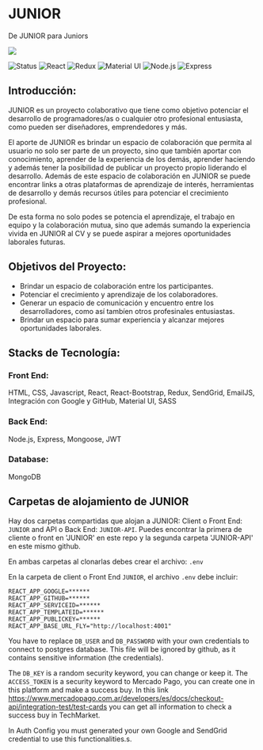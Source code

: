 # JUNIOR
De JUNIOR para Juniors

<p align='left'>
    <img src='https://res.cloudinary.com/djgghmpgh/image/upload/v1665672746/JuniorLogo_pitmgl.png' </img>
</p>


![Status](https://img.shields.io/badge/Status-Deployed-orange)
![React](https://shields.io/badge/FrontEnd-React-green?logo=react&style=plastic)
![Redux](https://shields.io/badge/FrontEnd-Redux-green?logo=redux&style=plastic)
![Material UI](https://shields.io/badge/FrontEnd-MUI-green?logo=mui&style=plastic)
![Node.js](https://shields.io/badge/BackEnd-Node.js-violet?logo=nodedotjs&style=plastic)
![Express](https://shields.io/badge/BackEnd-Express-violet?logo=express&style=plastic)

## Introducción: 

JUNIOR es un proyecto colaborativo que tiene como objetivo potenciar el desarrollo de programadores/as o cualquier otro profesional entusiasta, como pueden ser diseñadores, emprendedores y más.

El aporte de JUNIOR es brindar un espacio de colaboración que permita al usuario no solo ser parte de un proyecto, sino que también aportar con conocimiento, aprender de la experiencia de los demás, aprender haciendo y además tener la posibilidad de publicar un proyecto propio liderando el desarrollo. Además de este espacio de colaboración en JUNIOR se puede encontrar links a otras plataformas de aprendizaje de interés, herramientas de desarrollo y demás recursos útiles para potenciar el crecimiento profesional.

De esta forma no solo podes se potencia el aprendizaje, el trabajo en equipo y la colaboración mutua, sino que además sumando la experiencia vivida en JUNIOR al CV y se puede aspirar a mejores oportunidades laborales futuras.

## Objetivos del Proyecto:

- Brindar un espacio de colaboración entre los participantes.
- Potenciar el crecimiento y aprendizaje de los colaboradores. 
- Generar un espacio de comunicación y encuentro entre los desarrolladores, como así tambíen otros profesinales entusiastas.
- Brindar un espacio para sumar experiencia y alcanzar mejores oportunidades laborales.

## Stacks de Tecnología:

### Front End:
HTML, CSS, Javascript, React, React-Bootstrap, Redux, SendGrid, EmailJS, Integración con Google y GitHub, Material UI, SASS

### Back End:
Node.js, Express, Mongoose, JWT

### Database:
MongoDB

## Carpetas de alojamiento de JUNIOR

Hay dos carpetas compartidas que alojan a JUNIOR: Client o Front End: `JUNIOR` and API o Back End: `JUNIOR-API`.
Puedes encontrar la primera de cliente o front en 'JUNIOR' en este repo y la segunda carpeta 'JUNIOR-API' en este mismo github.

En ambas carpetas al clonarlas debes crear el archivo: `.env`

En la carpeta de client o Front End `JUNIOR`, el archivo `.env` debe incluir:

```
REACT_APP_GOOGLE=******
REACT_APP_GITHUB=******
REACT_APP_SERVICEID=******
REACT_APP_TEMPLATEID=******
REACT_APP_PUBLICKEY=******
REACT_APP_BASE_URL_FLY="http://localhost:4001"
```

You have to replace `DB_USER` and `DB_PASSWORD` with your own credentials to connect to postgres database. This file will be ignored by github, as it contains sensitive information (the credentials).

The `DB_KEY` is a random security keyword, you can change or keep it. 
The `ACCESS_TOKEN` is a security keyword to Mercado Pago, you can create one in this platform and make a success buy. In this link https://www.mercadopago.com.ar/developers/es/docs/checkout-api/integration-test/test-cards you can get all information to check a success buy in TechMarket.

In Auth Config you must generated your own Google and SendGrid credential to use this functionalities.s.
